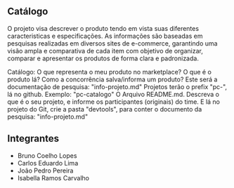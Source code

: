 ## Catálogo

O projeto visa descrever o produto tendo em vista suas diferentes caracteristicas e especificações. As informações são baseadas em pesquisas realizadas em diversos sites de e-commerce, garantindo uma visão ampla e comparativa de cada item com objetivo de organizar, comparar e apresentar os produtos de forma clara e padronizada.



 Catálogo: O que representa o meu produto no marketplace? O que é o produto lá? Como a concorrência salva/informa um produto? Este será a documentação de pesquisa: "info-projeto.md"
Projetos terão o prefix "pc-", lá no github. Exemplo: "pc-catalogo"
O Arquivo README.md. Descreva o que é o seu projeto, e informe os participantes (originais) do time.
E lá no projeto do Git, crie a pasta "devtools", para conter o documento da pesquisa: "info-projeto.md"

## Integrantes
- Bruno Coelho Lopes
- Carlos Eduardo Lima
- João Pedro Pereira
- Isabella Ramos Carvalho
